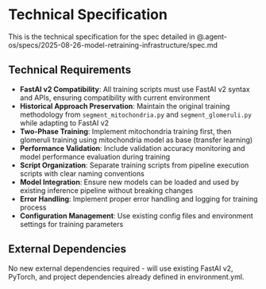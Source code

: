 # Technical Specification

This is the technical specification for the spec detailed in @.agent-os/specs/2025-08-26-model-retraining-infrastructure/spec.md

## Technical Requirements

- **FastAI v2 Compatibility**: All training scripts must use FastAI v2 syntax and APIs, ensuring compatibility with current environment
- **Historical Approach Preservation**: Maintain the original training methodology from `segment_mitochondria.py` and `segment_glomeruli.py` while adapting to FastAI v2
- **Two-Phase Training**: Implement mitochondria training first, then glomeruli training using mitochondria model as base (transfer learning)
- **Performance Validation**: Include validation accuracy monitoring and model performance evaluation during training
- **Script Organization**: Separate training scripts from pipeline execution scripts with clear naming conventions
- **Model Integration**: Ensure new models can be loaded and used by existing inference pipeline without breaking changes
- **Error Handling**: Implement proper error handling and logging for training process
- **Configuration Management**: Use existing config files and environment settings for training parameters

## External Dependencies

No new external dependencies required - will use existing FastAI v2, PyTorch, and project dependencies already defined in environment.yml.
